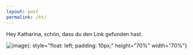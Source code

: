 ```yaml
---
layout: post
permalink: /kt/
---
```


Hey Katharina, schön, dass du den Link gefunden hast.


![image](/assets/IMG_4818@0.5x.jpg){: style="float: left; padding: 10px;"  height="70%" width="70%"}




